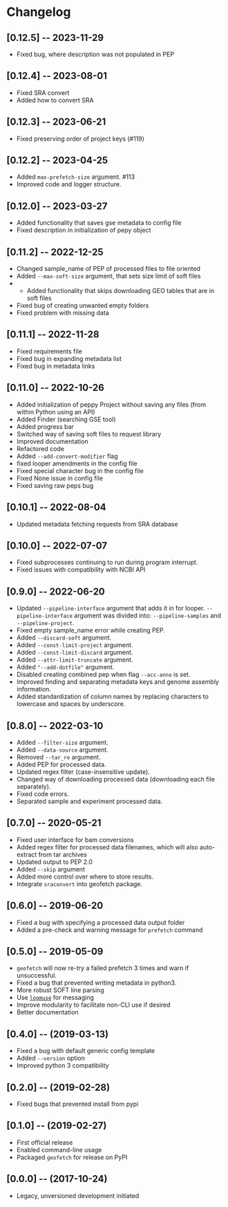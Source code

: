 # Changelog

## [0.12.5] -- 2023-11-29
- Fixed bug, where description was not populated in PEP

## [0.12.4] -- 2023-08-01
- Fixed SRA convert
- Added how to convert SRA

## [0.12.3] -- 2023-06-21
- Fixed preserving order of project keys (#119)

## [0.12.2] -- 2023-04-25
- Added `max-prefetch-size` argument. #113
- Improved code and logger structure.

## [0.12.0] -- 2023-03-27
- Added functionality that saves gse metadata to config file
- Fixed description in initialization of pepy object

## [0.11.2] -- 2022-12-25
- Changed sample_name of PEP of processed files to file oriented
- Added `--max-soft-size` argument, that sets size limit of soft files
- - Added functionality that skips downloading GEO tables that are in soft files
- Fixed bug of creating unwanted empty folders
- Fixed problem with missing data

## [0.11.1] -- 2022-11-28
- Fixed requirements file
- Fixed bug in expanding metadata list
- Fixed bug in metadata links

## [0.11.0] -- 2022-10-26
- Added initialization of peppy Project without saving any files (from within Python using an API)
- Added Finder (searching GSE tool)
- Added progress bar
- Switched way of saving soft files to request library
- Improved documentation
- Refactored code
- Added `--add-convert-modifier` flag
- fixed looper amendments in the config file
- Fixed special character bug in the config file
- Fixed None issue in config file
- Fixed saving raw peps bug

## [0.10.1] -- 2022-08-04
- Updated metadata fetching requests from SRA database

## [0.10.0] -- 2022-07-07
- Fixed subprocesses continuing to run during program interrupt.
- Fixed issues with compatibility with NCBI API

## [0.9.0] -- 2022-06-20
- Updated `--pipeline-interface` argument that adds it in for looper. `--pipeline-interface` argument was divided into: 
`--pipeline-samples` and `--pipeline-project`.
- Fixed empty sample_name error while creating PEP.
- Added `--discard-soft` argument.
- Added `--const-limit-project` argument.
- Added `--const-limit-discard` argument.
- Added `--attr-limit-truncate` argument.
- Added `"--add-dotfile"` argument.
- Disabled creating combined pep when flag `--acc-anno` is set.
- Improved finding and separating metadata keys and genome assembly information.
- Added standardization of column names by replacing characters to lowercase and spaces by underscore.


## [0.8.0] -- 2022-03-10
- Added `--filter-size` argument.
- Added `--data-source` argument.
- Removed `--tar_re` argument.
- Added PEP for processed data.
- Updated regex filter (case-insensitive update).
- Changed way of downloading processed data (downloading each file separately).
- Fixed code errors.
- Separated sample and experiment processed data.


## [0.7.0] -- 2020-05-21
- Fixed user interface for bam conversions
- Added regex filter for processed data filenames, which will also auto-extract from tar archives
- Updated output to PEP 2.0
- Added `--skip` argument
- Added more control over where to store results.
- Integrate `sraconvert` into geofetch package.


## [0.6.0] -- 2019-06-20
- Fixed a bug with specifying a processed data output folder
- Added a pre-check and warning message for `prefetch` command 


## [0.5.0] -- 2019-05-09

- `geofetch` will now re-try a failed prefetch 3 times and warn if unsuccessful.
- Fixed a bug that prevented writing metadata in python3.
- More robust SOFT line parsing
- Use [`logmuse`](http://logmuse.databio.org/en/latest/) for messaging
- Improve modularity to facilitate non-CLI use if desired
- Better documentation

## [0.4.0] -- (2019-03-13)

- Fixed a bug with default generic config template
- Added `--version` option
- Improved python 3 compatibility

## [0.2.0] -- (2019-02-28)

- Fixed bugs that prevented install from pypi

## [0.1.0] -- (2019-02-27)

- First official release
- Enabled command-line usage
- Packaged `geofetch` for release on PyPI


## [0.0.0] -- (2017-10-24)
  
  - Legacy, unversioned development initiated
